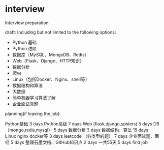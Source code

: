 # interview
Interview preparation

draft:
Including but not limited to the following options:
- Python 基础
- Python 进阶
- 数据库（MySQL、MongoDB、Redis）
- Web（Flask、Django、HTTP知识）
- 数据分析
- 爬虫
- Linux（包括Docker、Nginx、shell等）
- 数据结构和算法
- 大数据
- 简单机器学习算法了解
- 企业面试真题


planning(if leaving the job):

Python基础  3 days
Python高级 7 days
Web (flask,django,spiders) 5 days
DB （mongo,redis,mysql） 5 days
数据分析 3 days
数据结构、算法 15 days
Linux nginx docker等 3 days 
leetcode （各类型的题） 7 days 
企业面试题、面经 5 days
整理石墨文档、GitHub知识点 2 days
一共55天
5 days find job
